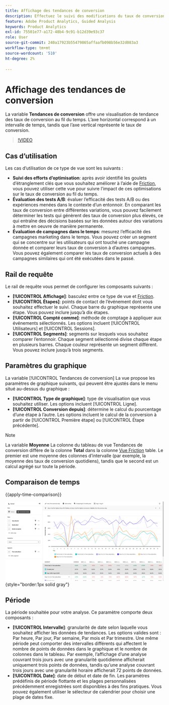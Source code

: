 ```yaml
---
title: Affichage des tendances de conversion
description: Effectuez le suivi des modifications du taux de conversion au fil du temps.
feature: Adobe Product Analytics, Guided Analysis
keywords: Product Analytics
exl-id: 75501e77-a172-48b4-9c91-b12d39e93c37
role: User
source-git-commit: 240a17923b55479865affaafb098b56e32d083a3
workflow-type: tm+mt
source-wordcount: '510'
ht-degree: 2%

---
```


# Affichage des tendances de conversion

La variable **Tendances de conversion** offre une visualisation de tendance des taux de conversion au fil du temps. L’axe horizontal correspond à un intervalle de temps, tandis que l’axe vertical représente le taux de conversion.

>[!VIDEO](https://video.tv.adobe.com/v/3421662/?learn=on)

## Cas d’utilisation

Les cas d’utilisation de ce type de vue sont les suivants :

* **Suivi des efforts d’optimisation**: après avoir identifié les goulets d’étranglement clés que vous souhaitez améliorer à l’aide de [Friction](friction.md), vous pouvez utiliser cette vue pour suivre l’impact de ces optimisations sur le taux de conversion au fil du temps.
* **Évaluation des tests A/B**: évaluer l’efficacité des tests A/B ou des expériences menées dans le contexte d’un entonnoir. En comparant les taux de conversion entre différentes variations, vous pouvez facilement déterminer les tests qui génèrent des taux de conversion plus élevés, ce qui entraîne des décisions basées sur les données autour des variations à mettre en oeuvre de manière permanente.
* **Évaluation de campagnes dans le temps**: mesurez l’efficacité des campagnes marketing dans le temps. Vous pouvez créer un segment qui se concentre sur les utilisateurs qui ont touché une campagne donnée et comparer leurs taux de conversion à d’autres campagnes. Vous pouvez également comparer les taux de conversion actuels à des campagnes similaires qui ont été exécutées dans le passé.

## Rail de requête

Le rail de requête vous permet de configurer les composants suivants :

* **[!UICONTROL Affichage]**: basculez entre ce type de vue et [Friction](friction.md).
* **[!UICONTROL Étapes]**: points de contact de l’événement dont vous souhaitez effectuer le suivi. Chaque barre du graphique représente une étape. Vous pouvez inclure jusqu’à dix étapes.
* **[!UICONTROL Compté comme]**: méthode de comptage à appliquer aux événements sélectionnés. Les options incluent [!UICONTROL Utilisateurs] et [!UICONTROL Sessions].
* **[!UICONTROL Segments]**: segments sur lesquels vous souhaitez comparer l’entonnoir. Chaque segment sélectionné divise chaque étape en plusieurs barres. Chaque couleur représente un segment différent. Vous pouvez inclure jusqu’à trois segments.

## Paramètres du graphique

La variable [!UICONTROL Tendances de conversion] La vue propose les paramètres de graphique suivants, qui peuvent être ajustés dans le menu situé au-dessus du graphique :

* **[!UICONTROL Type de graphique]**: type de visualisation que vous souhaitez utiliser. Les options incluent [!UICONTROL Ligne].
* **[!UICONTROL Conversion depuis]**: détermine le calcul du pourcentage d’une étape à l’autre. Les options incluent le calcul de la conversion à partir de [!UICONTROL Première étape] ou [!UICONTROL Étape précédente].

>[!NOTE]
>
>La variable **Moyenne** La colonne du tableau de vue Tendances de conversion diffère de la colonne **Total** dans la colonne [Vue Friction](friction.md) table. Le premier est une moyenne des colonnes d’intervalle (par exemple, la moyenne des taux de conversion quotidiens), tandis que le second est un calcul agrégé sur toute la période.

## Comparaison de temps

{{apply-time-comparison}}

![Comparaison des tendances de conversion](../assets/conversion-trends-compare.png){style="border:1px solid gray"}

## Période

La période souhaitée pour votre analyse. Ce paramètre comporte deux composants :

* **[!UICONTROL Intervalle]**: granularité de date selon laquelle vous souhaitez afficher les données de tendances. Les options valides sont : Par heure, Par jour, Par semaine, Par mois et Par trimestre. Une même période peut comporter des intervalles différents qui affectent le nombre de points de données dans le graphique et le nombre de colonnes dans le tableau. Par exemple, l’affichage d’une analyse couvrant trois jours avec une granularité quotidienne afficherait uniquement trois points de données, tandis qu’une analyse couvrant trois jours avec une granularité horaire afficherait 72 points de données.
* **[!UICONTROL Date]**: date de début et date de fin. Les paramètres prédéfinis de période flottante et les plages personnalisées précédemment enregistrées sont disponibles à des fins pratiques. Vous pouvez également utiliser le sélecteur de calendrier pour choisir une plage de dates fixe.
